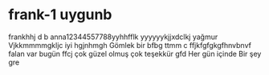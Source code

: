# frank-1 uygunb
frankhhj  d b
anna12344557788yyhhfflk
yyyyyykjjxdclkj
yağmur 
Vjkkmmmmgkljc iyi hgjnhmgh
Gömlek bir bfbg
ttmm c ffjkfgfgkgfhnvbnvf
  falan var  bugün 
  ffcj
çok güzel olmuş çok teşekkür gfd
Her gün içinde 
Bir şey gre
